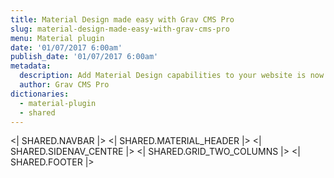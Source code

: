 ```yaml
---
title: Material Design made easy with Grav CMS Pro
slug: material-design-made-easy-with-grav-cms-pro
menu: Material plugin
date: '01/07/2017 6:00am'
publish_date: '01/07/2017 6:00am'
metadata:
  description: Add Material Design capabilities to your website is now made very simple thanks to Grav CMS Pro shortcodes implementation of Materialize framework
  author: Grav CMS Pro
dictionaries:
  - material-plugin
  - shared
---
```


<| SHARED.NAVBAR |>
<| SHARED.MATERIAL_HEADER |>
<| SHARED.SIDENAV_CENTRE |>
<| SHARED.GRID_TWO_COLUMNS |>
<| SHARED.FOOTER |>
